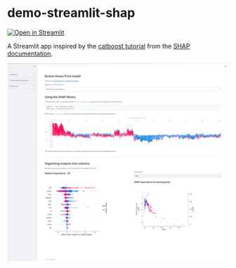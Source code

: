 # demo-streamlit-shap

[![Open in Streamlit](https://static.streamlit.io/badges/streamlit_badge_black_white.svg)](https://share.streamlit.io/streamlit/demo-streamlit-shap/main)


A Streamlit app inspired by the [catboost tutorial](https://shap.readthedocs.io/en/latest/example_notebooks/tabular_examples/tree_based_models/Catboost%20tutorial.html) from the [SHAP documentation](https://shap.readthedocs.io/en/latest/index.html).

![demo_streamlit_shap](demo_streamlit_shap.png)
